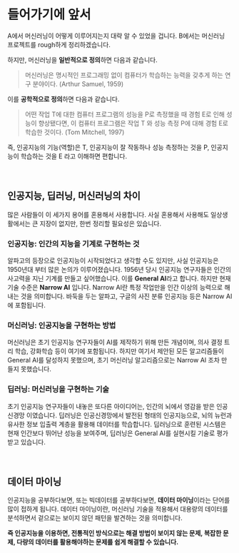 # 들어가기에 앞서

 A에서 머신러닝이 어떻게 이루어지는지 대략 알 수 있었을 겁니다. B에서는 머신러닝 프로젝트를 rough하게 정리하겠습니다.
 
 하지만, 머신러닝을 **일반적으로 정의**하면 다음과 같습니다.

>  머신러닝은 명시적인 프로그래밍 없이 컴퓨터가 학습하는 능력을 갖추게 하는 연구 분야이다. (Arthur Samuel, 1959)

이를 **공학적으로 정의**하면 다음과 같습니다.

> 어떤 작업 T에 대한 컴퓨터 프로그램의 성능을 P로 측정했을 때 경험 E로 인해 성능이 향상됐다면, 이 컴퓨터 프로그램은 작업 T 와 성능 측정 P에 대해 경험 E로 학습한 것이다. (Tom Mitchell, 1997)

즉, 인공지능의 기능(역할)은 T, 인공지능이 잘 작동하나 성능 측정하는 것을 P,  인공지능이 학습하는 것을 E 라고 이해하면 편합니다.
<br/><br/><br/>
## 인공지능, 딥러닝, 머신러닝의 차이
많은 사람들이 이 세가지 용어를 혼용해서 사용합니다. 사실 혼용해서 사용해도 일상생활에서는 큰 지장이 없지만, 한번 정리할 필요성은 있습니다.

### 인공지능: 인간의 지능을 기계로 구현하는 것

알파고의 등장으로 인공지능이 시작되었다고 생각할 수도 있지만, 사실 인공지능은 1950년대 부터 많은 논의가 이루어졌습니다. 1956년 당시 인공지능 연구자들은 인간의  사고력을 지닌 기계를 만들고 싶어했습니다. 이를 **General AI**라고 합니다. 하지만 현재 기술 수준은 **Narrow AI** 입니다. Narrow AI란 특정 작업만을 인간 이상의 능력으로 해내는 것을 의미합니다. 바둑을 두는 알파고, 구글의 사진 분류 인공지능 등은 Narrow AI에 포함됩니다.

### 머신러닝: 인공지능을 구현하는 방법

머신러닝은 초기 인공지능 연구자들이 AI를 제작하기 위해 만든 개념이며, 의사 결정 트리 학습, 강화학습 등이 여기에 포함됩니다. 하지만 여기서 제안된 모든 알고리즘들이 General AI를 달성하지 못했으며, 초기 머신러닝 알고리즘으로는 Narrow AI 조차 만들지 못했습니다.

### 딥러닝: 머신러닝을 구현하는 기술

초기 인공지능 연구자들이 내놓은 또다른 아이디어는, 인간의 뇌에서 영감을 받은 인공 신경망 이였습니다. 딥러닝은 인공신경망에서 발전된 형태의 인공지능으로, 뇌의 뉴런과 유사한 정보 입출력 계층을 활용해 데이터를 학습합니다. 딥러닝으로 훈련된 시스템은 현재 인간보다 뛰어난 성능을 보여주며, 딥러닝은 General AI를 실현시킬 기술로 평가받고 있습니다.
<br/><br/><br/>
## 데이터 마이닝

인공지능을 공부하다보면, 또는 빅데이터를 공부하다보면, **데이터 마이닝**이라는 단어를 많이 접하게 됩니다. 데이터 마이닝이란, 머신러닝 기술을 적용해서 대용량의 데이터를 분석하면서 겉으로는 보이지 않던 패턴을 발견하는 것을 의미합니다.

**즉 인공지능을 이용하면, 전통적인 방식으로는 해결 방법이 보이지 않는 문제, 복잡한 문제, 다량의 데이터를 활용해야하는 문제를 쉽게 해결할 수 있습니다.** 

